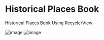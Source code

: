 # Historical Places Book
  Historical Places Book Using RecyclerView
  
![image](https://user-images.githubusercontent.com/100219838/183666673-99d7d39b-d841-4895-802a-1c0d518c83f9.png)
![image](https://user-images.githubusercontent.com/100219838/183666867-92e4eb46-0848-49b1-9d92-1ae669b022a3.png)
